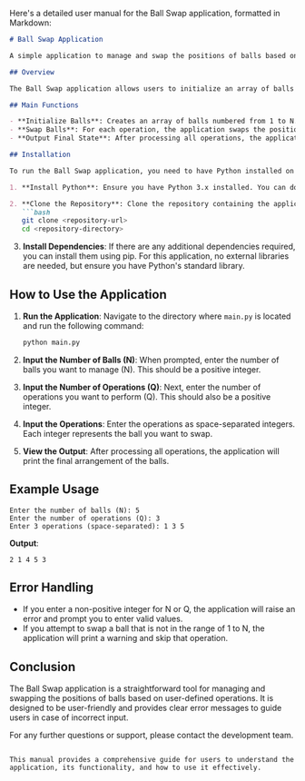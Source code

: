 Here's a detailed user manual for the Ball Swap application, formatted in Markdown:

```markdown
# Ball Swap Application

A simple application to manage and swap the positions of balls based on user-defined operations.

## Overview

The Ball Swap application allows users to initialize an array of balls numbered from 1 to N and perform a series of operations to swap the positions of these balls. The application reads integers N (number of balls) and Q (number of operations) from the user, processes the operations, and outputs the final arrangement of the balls.

## Main Functions

- **Initialize Balls**: Creates an array of balls numbered from 1 to N.
- **Swap Balls**: For each operation, the application swaps the position of a specified ball with its neighbor based on its current position.
- **Output Final State**: After processing all operations, the application prints the final arrangement of the balls.

## Installation

To run the Ball Swap application, you need to have Python installed on your system. Follow these steps to set up the environment:

1. **Install Python**: Ensure you have Python 3.x installed. You can download it from [python.org](https://www.python.org/downloads/).

2. **Clone the Repository**: Clone the repository containing the application code.
   ```bash
   git clone <repository-url>
   cd <repository-directory>
   ```

3. **Install Dependencies**: If there are any additional dependencies required, you can install them using pip. For this application, no external libraries are needed, but ensure you have Python's standard library.

## How to Use the Application

1. **Run the Application**: Navigate to the directory where `main.py` is located and run the following command:
   ```bash
   python main.py
   ```

2. **Input the Number of Balls (N)**: When prompted, enter the number of balls you want to manage (N). This should be a positive integer.

3. **Input the Number of Operations (Q)**: Next, enter the number of operations you want to perform (Q). This should also be a positive integer.

4. **Input the Operations**: Enter the operations as space-separated integers. Each integer represents the ball you want to swap.

5. **View the Output**: After processing all operations, the application will print the final arrangement of the balls.

## Example Usage

```
Enter the number of balls (N): 5
Enter the number of operations (Q): 3
Enter 3 operations (space-separated): 1 3 5
```

**Output**:
```
2 1 4 5 3
```

## Error Handling

- If you enter a non-positive integer for N or Q, the application will raise an error and prompt you to enter valid values.
- If you attempt to swap a ball that is not in the range of 1 to N, the application will print a warning and skip that operation.

## Conclusion

The Ball Swap application is a straightforward tool for managing and swapping the positions of balls based on user-defined operations. It is designed to be user-friendly and provides clear error messages to guide users in case of incorrect input.

For any further questions or support, please contact the development team.
```

This manual provides a comprehensive guide for users to understand the application, its functionality, and how to use it effectively.